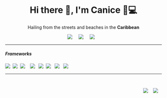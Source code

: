 
<h1 align='center'> Hi there 👋, I'm Canice 🍍💻 </h1>

<p align='center'>
  Hailing from the streets and beaches in the <b>Caribbean</b> 
</p>

<p align='center'>
  <a href="https://instagram.com/_ecanic_"><img src="https://img.shields.io/badge/-instagram-blue?logo=instagram&style=for-the-badge&color=fc9" /></a>&nbsp;&nbsp;&nbsp;&nbsp;
  <a href="https://www.linkedin.com/in/canice-james/"><img src="https://img.shields.io/badge/linkedin-%230077B5.svg?&style=for-the-badge&logo=linkedin&logoColor=white" /></a>&nbsp;&nbsp;&nbsp;&nbsp;
  <a href="mailto:cjamesanu@gmail.com?subject=Olá%20Canice"><img src="https://img.shields.io/badge/gmail-%23D14836.svg?&style=for-the-badge&logo=gmail&logoColor=white" /></a>&nbsp;&nbsp;&nbsp;&nbsp;

</p>


<hr>


<!--
**Canice-James/Canice-James** is a ✨ _special_ ✨ repository because its `README.md` (this file) appears on your GitHub profile.

Here are some ideas to get you started:

- 🔭 I’m currently working on ...
- 🌱 I’m currently learning ...
- 👯 I’m looking to collaborate on ...
- 🤔 I’m looking for help with ...
- 💬 Ask me about ...
- 📫 How to reach me: ...
- 😄 Pronouns: ...
- ⚡ Fun fact: ...
-->



<h5> Frameworks</h5>
<p >
<img src="https://img.shields.io/badge/ExpressJS API-%23339933.svg?&style=for-the-badge&logo=node.js&logoColor=white" />&nbsp;&nbsp;<img src="https://img.shields.io/badge/-angular-critical?logo=angular&style=for-the-badge" />&nbsp;&nbsp;<img src="https://img.shields.io/badge/-GSAP-88CE02?logo=greensock&style=for-the-badge&logoColor=black" />&nbsp;&nbsp;&nbsp; <img src="https://img.shields.io/badge/electron-47848F.svg?&style=for-the-badge&logo=electron&logoColor=white" />&nbsp;&nbsp;  <img src="https://img.shields.io/badge/-Vue-4FC08D?logo=vue.js&style=for-the-badge&logoColor=white" />&nbsp;&nbsp;<img src="https://img.shields.io/badge/react%20-%2361DAFB.svg?&style=for-the-badge&logo=react&logoColor=white" />&nbsp;&nbsp;&nbsp;<img src="https://img.shields.io/badge/sass%20-%23cc6699.svg?&style=for-the-badge&logo=sass&logoColor=white" />&nbsp;&nbsp;&nbsp;<img src="https://img.shields.io/badge/-mongodb-green?logo=mongodb&style=for-the-badge" />&nbsp;&nbsp;
</p>

<hr>

<br>
<p align="right">
  <a href="https://kitsu.io/users/Ecanic"><img src="https://img.shields.io/badge/-Anime%20Profile-F47521?logo=crunchyroll&style=for-the-badge&logoColor=white" /></a>&nbsp;&nbsp;&nbsp;
  <a href="https://steamcommunity.com/id/ecanic/"><img src="https://img.shields.io/badge/Steam-%23000000.svg?&style=for-the-badge&logo=steam&logoColor=white" /></a>&nbsp;&nbsp;&nbsp;
</p>



